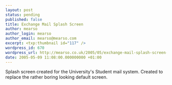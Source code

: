 ```yaml
---
layout: post
status: pending
published: false
title: Exchange Mail Splash Screen
author: mearso
author_login: mearso
author_email: mearso@mearso.com
excerpt: <txp:thumbnail id="117" />
wordpress_id: 670
wordpress_url: http://mearso.co.uk/2005/05/exchange-mail-splash-screen-2/
date: 2005-05-09 11:08:00.000000000 +01:00
---
```

Splash screen created for the University's Student mail system. Created to replace the rather boring looking default screen.
